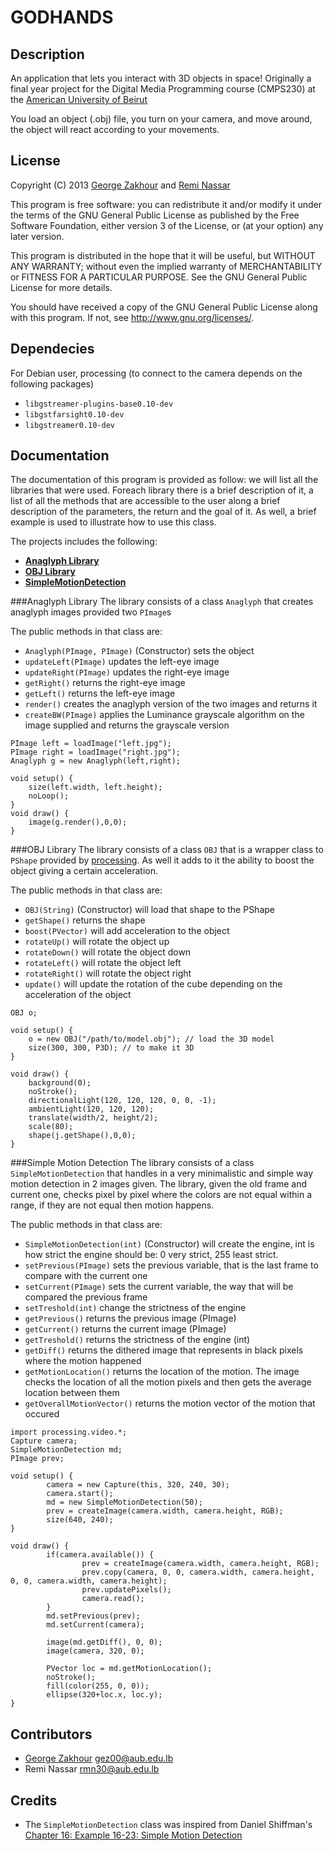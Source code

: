 GODHANDS
========

Description
-----------
An application that lets you interact with 3D objects in space!
Originally a final year project for the Digital Media Programming course (CMPS230) at the [American University of Beirut](http://aub.edu.lb)

You load an object (.obj) file, you turn on your camera, and move around, the object will react according to your movements.

License
-------
Copyright (C) 2013 [George Zakhour][3] and [Remi Nassar][2]

This program is free software: you can redistribute it and/or modify it under the terms of the GNU General Public License as published by the Free Software Foundation, either version 3 of the License, or (at your option) any later version.

This program is distributed in the hope that it will be useful,
but WITHOUT ANY WARRANTY; without even the implied warranty of
MERCHANTABILITY or FITNESS FOR A PARTICULAR PURPOSE.  See the
GNU General Public License for more details.

You should have received a copy of the GNU General Public License along with this program.  If not, see <http://www.gnu.org/licenses/>.

Dependecies
-----------
For Debian user, processing (to connect to the camera depends on the following packages)

- `libgstreamer-plugins-base0.10-dev`
- `libgstfarsight0.10-dev`
- `libgstreamer0.10-dev`


Documentation
-------------
The documentation of this program is provided as follow: we will list all the libraries that were used. Foreach library there is a brief description of it, a list of all the methods that are accessible to the user along a brief description of the parameters, the return and the goal of it. As well, a brief example is used to illustrate how to use this class.

The projects includes the following:

* [**Anaglyph Library**](#anaglyph)
* [**OBJ Library**](#obj)
* [**SimpleMotionDetection**](#motion)

###Anaglyph Library<a id="anaglyph"></a>
The library consists of a class `Anaglyph` that creates anaglyph images provided two `PImage`s 

The public methods in that class are:

- `Anaglyph(PImage, PImage)` (Constructor) sets the object
- `updateLeft(PImage)` updates the left-eye image
- `updateRight(PImage)` updates the right-eye image
- `getRight()` returns the right-eye image
- `getLeft()` returns the left-eye image
- `render()` creates the anaglyph version of the two images and returns it
- `createBW(PImage)` applies the Luminance grayscale algorithm on the image supplied and returns the grayscale version

```
PImage left = loadImage("left.jpg");
PImage right = loadImage("right.jpg");
Anaglyph g = new Anaglyph(left,right);

void setup() {
    size(left.width, left.height);
    noLoop();
}
void draw() {
    image(g.render(),0,0);
}
```

###OBJ Library<a id="obj"></a>
The library consists of a class `OBJ` that is a wrapper class to `PShape` provided by [processing][4]. As well it adds to it the ability to boost the object giving a certain acceleration.

The public methods in that class are:

- `OBJ(String)` (Constructor) will load that shape to the PShape
- `getShape()` returns the shape
- `boost(PVector)` will add acceleration to the object
- `rotateUp()` will rotate the object up
- `rotateDown()` will rotate the object down
- `rotateLeft()` will rotate the object left
- `rotateRight()` will rotate the object right
- `update()` will update the rotation of the cube depending on the acceleration of the object

```
OBJ o;

void setup() {
    o = new OBJ("/path/to/model.obj"); // load the 3D model
    size(300, 300, P3D); // to make it 3D
}

void draw() {
    background(0);
    noStroke();
    directionalLight(120, 120, 120, 0, 0, -1);
    ambientLight(120, 120, 120);
    translate(width/2, height/2);
    scale(80);
    shape(j.getShape(),0,0);
}
```

###Simple Motion Detection<a id="motion"></a>
The library consists of a class `SimpleMotionDetection` that handles in a very minimalistic and simple
way motion detection in 2 images given. The library, given the old frame and current one, checks
pixel by pixel where the colors are not equal within a range, if they are not equal then motion happens.

The public methods in that class are:

- `SimpleMotionDetection(int)` (Constructor) will create the engine, int is how strict the engine should be: 0 very strict, 255 least strict.
- `setPrevious(PImage)` sets the previous variable, that is the last frame to compare with the current one
- `setCurrent(PImage)` sets the current variable, the way that will be compared the previous frame
- `setTreshold(int)` change the strictness of the engine
- `getPrevious()` returns the previous image (PImage)
- `getCurrent()` returns the current image (PImage)
- `getTreshold()` returns the strictness of the engine (int)
- `getDiff()` returns the dithered image that represents in black pixels where the motion happened
- `getMotionLocation()` returns the location of the motion. The image checks the location of all the motion pixels and then gets the average location between them
- `getOverallMotionVector()` returns the motion vector of the motion that occured

```
import processing.video.*;
Capture camera;
SimpleMotionDetection md;
PImage prev;

void setup() {
        camera = new Capture(this, 320, 240, 30);
        camera.start();
        md = new SimpleMotionDetection(50);
        prev = createImage(camera.width, camera.height, RGB);
        size(640, 240);
}

void draw() {
        if(camera.available()) {
                prev = createImage(camera.width, camera.height, RGB);
                prev.copy(camera, 0, 0, camera.width, camera.height, 0, 0, camera.width, camera.height);
                prev.updatePixels();
                camera.read();
        }
        md.setPrevious(prev);
        md.setCurrent(camera);

        image(md.getDiff(), 0, 0);
        image(camera, 320, 0);

        PVector loc = md.getMotionLocation();
        noStroke();
        fill(color(255, 0, 0));
        ellipse(320+loc.x, loc.y);
}
```


Contributors
------------
- [George Zakhour][3] [gez00@aub.edu.lb][1]
- Remi Nassar [rmn30@aub.edu.lb][2]


Credits
-------
- The `SimpleMotionDetection` class was inspired from Daniel Shiffman's [Chapter 16: Example 16-23: Simple Motion Detection](http://www.learningprocessing.com/examples/chapter-16/example-16-13/)




[1]: mailto:gez00@aub.edu.lb    "George Zakhour"
[2]: mailto:rmn30@aub.edu.lb    "Remi Nassar"
[3]: http://george.zakhour.me   "George Zakhour"
[4]: http://processing.org      "Processing"
